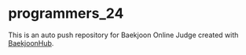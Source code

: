 # programmers_24
This is an auto push repository for Baekjoon Online Judge created with [BaekjoonHub](https://github.com/BaekjoonHub/BaekjoonHub).
